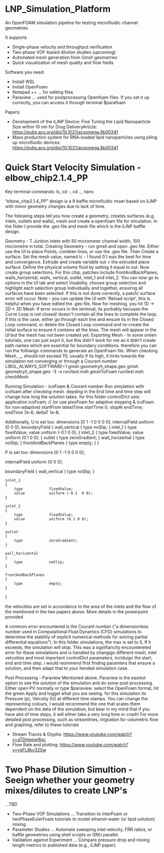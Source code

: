 # LNP_Simulation_Platform

An OpenFOAM simulation pipeline for testing microfluidic channel geometries

It supports
- Single-phase velocity and throughput verification
- Two-phase VOF-based dilution studies (upcoming)
- Automated mesh generation from Gmsh geometries
- Quick visualization of mesh quality and flow fields

Software you need:
  - Install WSL
  - Install OpenFoam
  - Notepad ++ ... for editing files
  - Paraview ... used for postprocessing Openfoam files. If you set it up correctly, you can access it through terminal $parafoam

Papers:
- Development of the iLiNP Device: Fine Tuning the Lipid Nanoparticle Size within 10 nm for Drug DeliveryArticle: https://pubs.acs.org/doi/10.1021/acsomega.8b00341
- Mass production system for RNA-loaded lipid nanoparticles using piling up microfluidic devices: https://pubs.acs.org/doi/10.1021/acsomega.8b00341
  
# Quick Start Velocity Simulation - elbow_chip2.1.4_PP 

Key terminal commands: ls, cd -, cd .., nano 

“elbow_chip2.1.4_PP” design is a 9 baffle microfluidic mixer based on iLiNP with minor geometry changes due to lack of time. 

The following steps tell you how create a geometry, creates surfaces (e.g. inlets, outlets and walls), mesh and create a openfoam file for simulation. In the filder I provide the .geo file and mesh file which is the iLiNP baffle design. 

Geometry - T Juntion inlets with 50 micrometer channel width, 100 micrometre in total. 
Creating Geometry - run gmsh and open .geo file. Either use the UI to place Points, combien lines, or use the .geo file. Then Create a surface. Set the mesh value, named lc - I found 0.1 was the best for time and convergence. Extrude and create variable out = the extruded place surface. Define the physical volume fluid by setting it equal to out. Now create group selections. For this chip, patches include frontAndBackPlanes, walls_horizental, walls, vertical, outlet, inlet_1 and inlet_2. You can now go to options in the UI tab and select Visability. choose group selection and highlight each selection group individually and together, ensuirng all surfaces have been selected. If this is not done correctly, a patch/ surface error will occur. Note - you can update the UI with 'Reload script', this is helpful when you have edited the .geo file. Now for meshing, you hit 1D -> 2D-> 3D Mesh. If error occurs in the terimnal, its porbably becuase the Curve Loop is not closed/ doesn't contain all the lines to complete the loop. If this is the case, either go through each line and ensure its in the Closed Loop command, or delete the Closed Loop command and re-create the initial surface to ensure it contains all the lines. The mesh will appear in the UI but the mesh has not been created yet. 
Exporting Mesh - In some onlien tutorials, one can just exprt it, but this didn't work for me as it didn't create path names which are essential for boundary conditions. therefore you can run the followign commands to generate an OpenFoam file. When checking Mesh, __ should not exceed 70; usually if its high, it hints towards the simulaiton not converging or through a Courant number
  LIBGL_ALWAYS_SOFTWARE=1 gmsh geometry/t_shape.geo
  gmsh geometry/t_shape.geo -3 -o run/test.msh
  gmshToFoam run/test.msh
  checkMesh

Running Simulation - icoFoam & Courant number 
Run simulation with icofoam after checking mesh. depding in the End time and time step will change how long the solution takes. for this folder controlDict sets: 
  application     icoFoam;      // (or use pisoFoam for adaptive stepping & icoFoam for non-adaptive)
  startFrom       latestTime
  startTime       0;
  stopAt          endTime;
  endTime         7e-6;
  deltaT          1e-8;

Adidtionally, U is set too:
  dimensions      [0 1 -1 0 0 0 0];
  internalField   uniform (0 0 0);
  boundaryField
  {
      wall_vertical
      {
          type            noSlip;
      }
      inlet_1
      {
          type            fixedValue;
          value           uniform (-0.1  0 0);
      }
      inlet_2
      {
          type            fixedValue;
          value           uniform (0.1 0 0);
      }
      outlet
      {
          type            zeroGradient;
      }
      wall_horizental
      {
          type            noSlip;
      }
      frontAndBackPlanes
      {
          type            empty;
      }
  }

  P is set too:
dimensions      [0 1 -1 0 0 0 0];

internalField   uniform (0 0 0);

boundaryField
{
    wall_vertical
    {
        type            noSlip;
    }

    inlet_1
    {
        type            fixedValue;
        value           uniform (-0.1  0 0);
    }

    inlet_2
    {
        type            fixedValue;
        value           uniform (0.1 0 0);
    }

    outlet
    {
        type            zeroGradient;
    }

    wall_horizental
    {
        type            noSlip;
    }

    frontAndBackPlanes
    {
        type            empty;
    }
}

the velocities are set in accordance to the area of the inlets and the flow of the mentioned in the two papers above. More details in the powerpoint provided 

A common error encountered is the Courant number ("a dimensionless number used in Computational Fluid Dynamics (CFD) simulations to determine the stability of explicit numerical methods for solving partial differential equations"). In this folder simulations, the max is set to 5, If it exceeds, the simulation will stop. This was a signifianclty encountereted error for these simulations and is handled by changign different mesh, inlet velcoities and most important controlDict paramaters, inclduign the start, end and time step. i would reommend first finding paramters that ensure a solution, and then adapt that to your itended simulation case. 

Post Processing - Paraview 
Mentioned above, Paraview is the easiest option to see the solution of the simulaiton and do some post processing. Either open PV normally or type $paraview. select the OpenFoam format, hit the green Apply and toggel what you are seeing. for this simulation its Pressure (p), Velcotiy (U) at different time stamps. You can change the representing colours, I would recommend the one that scales them dependent on the data of the simulation, but bear in my mind that if you have alot of time steps, it will either take a very long time or crash! 
For more detailed post processing, such as streamlines, intgration for volumetric flow and graphing, refer to these tutorials 
- Stream Traces & Glyphs: https://www.youtube.com/watch?v=aTDmesw9jxc
- Flow Rate and plotting: https://www.youtube.com/watch?v=vgFL8kv320w

# Two Phase Dilution Simultion - Seeign whether your geometry mixes/dilutes to create LNP's
...TBD
- Two-Phase VOF Simulations
    ... Transition to interFoam or twoPhaseEulerFoam tutorials to model ethanol–water (or lipid solution) mixing.
- Parameter Studies
    ... Automate sweeping inlet velocity, FRR ratios, or baffle geometries using shell scripts or GNU parallel.
- Validation against Experiment
    ... Compare pressure drop and mixing length metrics to published data (e.g., iLiNP paper).

